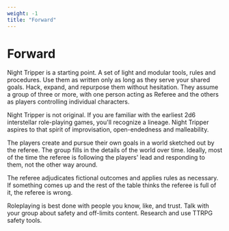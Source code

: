 ```yaml
---
weight: -1
title: "Forward"
---
```


# Forward
Night Tripper is a starting point. A set of light and modular tools, rules and procedures. Use them as written only as long as they serve your shared goals. Hack, expand, and repurpose them without hesitation. They assume a group of three or more, with one person acting as Referee and the others as players controlling individual characters.

Night Tripper is not original. If you are familiar with the earliest 2d6 interstellar role-playing games, you'll recognize a lineage. Night Tripper aspires to that spirit of improvisation, open-endedness and malleability.

The players create and pursue their own goals in a world sketched out by the referee. The group fills in the details of the world over time. Ideally, most of the time the referee is following the players' lead and responding to them, not the other way around.

The referee adjudicates fictional outcomes and applies rules as necessary. If something comes up and the rest of the table thinks the referee is full of it, the referee is wrong.

Roleplaying is best done with people you know, like, and trust. Talk with your group about safety and off-limits content. Research and use TTRPG safety tools.